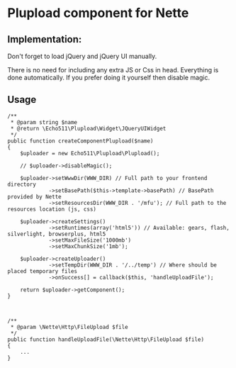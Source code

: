 Plupload component for Nette
============================

Implementation:
---------------

Don't forget to load jQuery and jQuery UI manually.

There is no need for including any extra JS or Css in head. Everything is done automatically. If you prefer doing it yourself then disable magic.


Usage
-----

	/**
	 * @param string $name
	 * @return \Echo511\Plupload\Widget\JQueryUIWidget
	 */
    public function createComponentPlupload($name)
    {
        $uploader = new Echo511\Plupload\Plupload();

        // $uploader->disableMagic();

        $uploader->setWwwDir(WWW_DIR) // Full path to your frontend directory
                 ->setBasePath($this->template->basePath) // BasePath provided by Nette
                 ->setResourcesDir(WWW_DIR . '/mfu'); // Full path to the resources location (js, css)

        $uploader->createSettings()
                 ->setRuntimes(array('html5')) // Available: gears, flash, silverlight, browserplus, html5
                 ->setMaxFileSize('1000mb')
                 ->setMaxChunkSize('1mb');

        $uploader->createUploader()
                 ->setTempDir(WWW_DIR . '/../temp') // Where should be placed temporary files
                 ->onSuccess[] = callback($this, 'handleUploadFile');

        return $uploader->getComponent();
    }



	/**
	 * @param \Nette\Http\FileUpload $file
	 */
	public function handleUploadFile(\Nette\Http\FileUpload $file)
	{
		...
	}